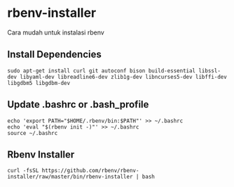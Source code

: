 # rbenv-installer
Cara mudah untuk instalasi rbenv

## Install Dependencies
`sudo apt-get install curl git autoconf bison build-essential libssl-dev libyaml-dev libreadline6-dev zlib1g-dev libncurses5-dev libffi-dev libgdbm5 libgdbm-dev`

## Update .bashrc or .bash_profile
```
echo 'export PATH="$HOME/.rbenv/bin:$PATH"' >> ~/.bashrc
echo 'eval "$(rbenv init -)"' >> ~/.bashrc
source ~/.bashrc
```

## Rbenv Installer
`curl -fsSL https://github.com/rbenv/rbenv-installer/raw/master/bin/rbenv-installer | bash`
